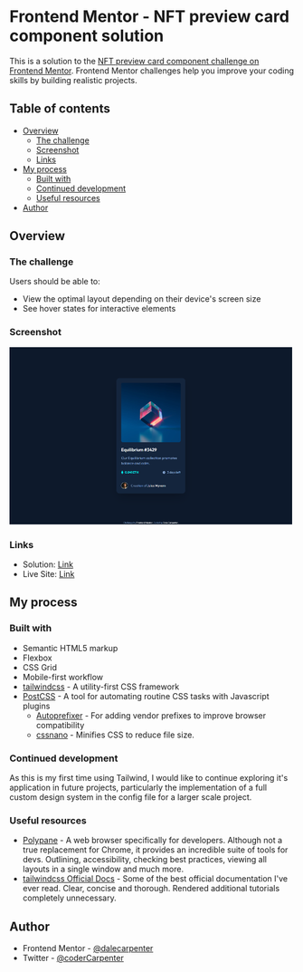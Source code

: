 # Frontend Mentor - NFT preview card component solution

This is a solution to the [NFT preview card component challenge on Frontend Mentor](https://www.frontendmentor.io/challenges/nft-preview-card-component-SbdUL_w0U). Frontend Mentor challenges help you improve your coding skills by building realistic projects.

## Table of contents

- [Overview](#overview)
  - [The challenge](#the-challenge)
  - [Screenshot](#screenshot)
  - [Links](#links)
- [My process](#my-process)
  - [Built with](#built-with)
  - [Continued development](#continued-development)
  - [Useful resources](#useful-resources)
- [Author](#author)

## Overview

### The challenge

Users should be able to:

- View the optimal layout depending on their device's screen size
- See hover states for interactive elements

### Screenshot

![](public/assets/screenshot-large.png)

### Links

- Solution: [Link](https://www.frontendmentor.io/solutions/mobilefirst-with-tailwind-and-postcss-1yE844e95T)
- Live Site: [Link](https://630745aa6a5de06c523f4e05--effortless-dusk-1624a2.netlify.app/)

## My process

### Built with

- Semantic HTML5 markup
- Flexbox
- CSS Grid
- Mobile-first workflow
- [tailwindcss](https://tailwindcss.com/) - A utility-first CSS framework
- [PostCSS](https://postcss.org/) - A tool for automating routine CSS tasks with Javascript plugins
  - [Autoprefixer](https://github.com/postcss/autoprefixer) - For adding vendor prefixes to improve browser compatibility
  - [cssnano](https://cssnano.co/) - Minifies CSS to reduce file size.

### Continued development

As this is my first time using Tailwind, I would like to continue exploring it's application in future projects, particularly the implementation of a full custom design system in the config file for a larger scale project.

### Useful resources

- [Polypane](https://polypane.app/) - A web browser specifically for developers. Although not a true replacement for Chrome, it provides an incredible suite of tools for devs. Outlining, accessibility, checking best practices, viewing all layouts in a single window and much more.
- [tailwindcss Official Docs](https://tailwindcss.com/docs/installation) - Some of the best official documentation I've ever read. Clear, concise and thorough. Rendered additional tutorials completely unnecessary.

## Author

- Frontend Mentor - [@dalecarpenter](https://www.frontendmentor.io/profile/dalecarpenter)
- Twitter - [@coderCarpenter](https://www.twitter.com/coderCarpenter)
